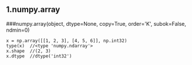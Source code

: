 ## 1.numpy.array

###numpy.array(object, dtype=None, copy=True, order='K', subok=False, ndmin=0)

```
x = np.array([[1, 2, 3], [4, 5, 6]], np.int32)
type(x)  //<type 'numpy.ndarray'>
x.shape  //(2, 3)
x.dtype  //dtype('int32')
```

